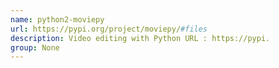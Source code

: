 ```yaml
---
name: python2-moviepy
url: https://pypi.org/project/moviepy/#files
description: Video editing with Python URL : https://pypi.
group: None
---
```

